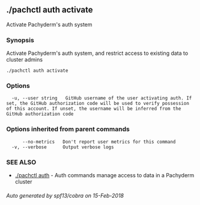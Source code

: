 ## ./pachctl auth activate

Activate Pachyderm's auth system

### Synopsis


Activate Pachyderm's auth system, and restrict access to existing data to cluster admins

```
./pachctl auth activate
```

### Options

```
  -u, --user string   GitHub username of the user activating auth. If set, the GitHub authorization code will be used to verify possession of this account. If unset, the username will be inferred from the GitHub authorization code
```

### Options inherited from parent commands

```
      --no-metrics   Don't report user metrics for this command
  -v, --verbose      Output verbose logs
```

### SEE ALSO
* [./pachctl auth](./pachctl_auth.md)	 - Auth commands manage access to data in a Pachyderm cluster

###### Auto generated by spf13/cobra on 15-Feb-2018
